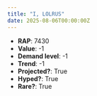 ```yaml
---
title: "I, LOLRUS"
date: 2025-08-06T00:00:00Z
---
```

- **RAP**: 7430
- **Value**: -1
- **Demand level**: -1
- **Trend**: -1
- **Projected?**: True
- **Hyped?**: True
- **Rare?**: True
